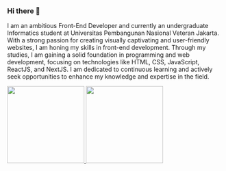 ### Hi there 👋

I am an ambitious Front-End Developer and currently an undergraduate Informatics student at Universitas Pembangunan Nasional Veteran Jakarta. With a strong passion for creating visually captivating and user-friendly websites, I am honing my skills in front-end development. Through my studies, I am gaining a solid foundation in programming and web development, focusing on technologies like HTML, CSS, JavaScript, ReactJS, and NextJS. I am dedicated to continuous learning and actively seek opportunities to enhance my knowledge and expertise in the field.

<p align="left">
<a href="https://github.com/billyalexndr">
  <img height="180em" src="https://github-readme-stats-eight-theta.vercel.app/api?username=penuliscode&show_icons=true&theme=algolia&include_all_commits=true&count_private=true"/>
  <img height="180em" src="https://github-readme-stats-eight-theta.vercel.app/api/top-langs/?username=penuliscode&layout=compact&theme=algolia"/>
</a>
</p>

<!--
**billyalexndr/billyalexndr** is a ✨ _special_ ✨ repository because its `README.md` (this file) appears on your GitHub profile.

Here are some ideas to get you started:

- 🔭 I’m currently working on ...
- 🌱 I’m currently learning ...
- 👯 I’m looking to collaborate on ...
- 🤔 I’m looking for help with ...
- 💬 Ask me about ...
- 📫 How to reach me: ...
- 😄 Pronouns: ...
- ⚡ Fun fact: ...
-->
